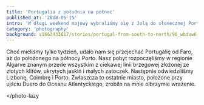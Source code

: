 ```yaml
---
title: 'Portugalia z południa na północ'
published_at: '2018-05-15'
intro: 'W długi weekend majowy wybraliśmy się z Jolą do słonecznej Portugalii. Pozwoliło nam to poznać (choć dość pobieżnie) ten piękny kraj, który od zawsze chcieliśmy zobaczyć, a do tego mieliśmy okazje odwiedzić studiujących w Lizbonie i Coimbrze znajomych. Po tym wyjeździe nie mam wątpliwości, że to jedno z najpiękniejszych miejsc jakie kiedykolwiek widziałem!'
category: 'photography'
background: v1663433617/stories/portugal-from-south-to-north/96_wbduw6.jpg
---
```


Choć mieliśmy tylko tydzień, udało nam się przejechać Portugalię od Faro, aż do położonego na północy Porto. Nasz pobyt rozpoczęliśmy w regionie Algarve znanym przede wszystkim z ciekawej linii brzegowej złożonej ze złotych klifów, ukrytych jaskiń i małych zatoczek. Następnie odwiedziliśmy Lizbonę, Coimbrę i Porto. Zwłaszcza to ostatnie miasto, położone przy ujściu Duero do Oceanu Atlantyckiego, zrobiło na mnie olbrzymie wrażenie.

<photo-lazy src="https://res.cloudinary.com/lukaszrados/image/upload/v1663433619/stories/portugal-from-south-to-north/92_vdpevy.jpg" padding-bottom="66.666"></photo-lazy>

<two-columns>
  <photo-lazy src="https://res.cloudinary.com/lukaszrados/image/upload/v1663433619/stories/portugal-from-south-to-north/93_pleysw.jpg" padding-bottom="150"></photo-lazy>

  <photo-lazy src="https://res.cloudinary.com/lukaszrados/image/upload/v1663433617/stories/portugal-from-south-to-north/94_mppyvy.jpg" padding-bottom="150"></photo-lazy>
</two-columns>

<photo-lazy src="https://res.cloudinary.com/lukaszrados/image/upload/v1663433617/stories/portugal-from-south-to-north/95_lelmig.jpg" padding-bottom="150"></photo-lazy>

<photo-lazy src="https://res.cloudinary.com/lukaszrados/image/upload/v1663433617/stories/portugal-from-south-to-north/96_wbduw6.jpg" padding-bottom="66.666"></photo-lazy>

<photo-lazy src="https://res.cloudinary.com/lukaszrados/image/upload/v1663433617/stories/portugal-from-south-to-north/97_xb6id0.jpg" padding-bottom="66.666"></photo-lazy>

<photo-lazy src="https://res.cloudinary.com/lukaszrados/image/upload/v1663433617/stories/portugal-from-south-to-north/98_t3nzw4.jpg" padding-bottom="66.666"></photo-lazy>

<photo-lazy src="https://res.cloudinary.com/lukaszrados/image/upload/v1663433617/stories/portugal-from-south-to-north/99_amnaah.jpg" padding-bottom="66.666"></photo-lazy>

<photo-lazy src="https://res.cloudinary.com/lukaszrados/image/upload/v1663433617/stories/portugal-from-south-to-north/100_qk48xu.jpg" padding-bottom="66.666"></photo-lazy>

<photo-lazy src="https://res.cloudinary.com/lukaszrados/image/upload/v1663433617/stories/portugal-from-south-to-north/101_t37ovd.jpg" padding-bottom="66.666"></photo-lazy>

<photo-lazy src="https://res.cloudinary.com/lukaszrados/image/upload/v1663433617/stories/portugal-from-south-to-north/102_t3mi1s.jpg" padding-bottom="66.666"></photo-lazy>

<two-columns>
  <photo-lazy src="https://res.cloudinary.com/lukaszrados/image/upload/v1663433618/stories/portugal-from-south-to-north/103_awtxhw.jpg" padding-bottom="66.666"></photo-lazy>

  <photo-lazy src="https://res.cloudinary.com/lukaszrados/image/upload/v1663433618/stories/portugal-from-south-to-north/104_j5cjt4.jpg" padding-bottom="66.666"></photo-lazy>
</two-columns>

<photo-lazy src="https://res.cloudinary.com/lukaszrados/image/upload/v1663433618/stories/portugal-from-south-to-north/106_bqa7wp.jpg" padding-bottom="66.666"></photo-lazy>

<photo-lazy src="https://res.cloudinary.com/lukaszrados/image/upload/v1663433618/stories/portugal-from-south-to-north/107_adqefm.jpg" padding-bottom="56.25"></photo-lazy>

<photo-lazy src="https://res.cloudinary.com/lukaszrados/image/upload/v1663433618/stories/portugal-from-south-to-north/108_pjufmm.jpg" padding-bottom="150"></photo-lazy>

<photo-lazy src="https://res.cloudinary.com/lukaszrados/image/upload/v1663433618/stories/portugal-from-south-to-north/109_khd6xf.jpg" padding-bottom="150"></photo-lazy>

<photo-lazy src="https://res.cloudinary.com/lukaszrados/image/upload/v1663433618/stories/portugal-from-south-to-north/110_xmv6ec.jpg" padding-bottom="150"></photo-lazy>

<photo-lazy src="https://res.cloudinary.com/lukaszrados/image/upload/v1663433618/stories/portugal-from-south-to-north/111_ssu6ap.jpg" padding-bottom="66.666"></photo-lazy>

<photo-lazy src="https://res.cloudinary.com/lukaszrados/image/upload/v1663433619/stories/portugal-from-south-to-north/112_afz8fe.jpg" padding-bottom="66.666"></photo-lazy>

<photo-lazy src="https://res.cloudinary.com/lukaszrados/image/upload/v1663433619/stories/portugal-from-south-to-north/113_eatqga.jpg" padding-bottom="66.666"></photo-lazy>

<photo-lazy src="https://res.cloudinary.com/lukaszrados/image/upload/v1663433619/stories/portugal-from-south-to-north/114_ohgew7.jpg" padding-bottom="66.666"></photo-lazy>

<photo-lazy src="https://res.cloudinary.com/lukaszrados/image/upload/v1663433619/stories/portugal-from-south-to-north/115_ym3fzs.jpg" padding-bottom="66.666"></photo-lazy

